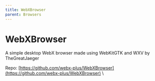 ```yaml
---
title: WebXBrowser
parent: Browsers
---
```

# WebXBrowser
A simple desktop WebX browser made using WebKitGTK and WXV by TheGreatJaeger

Repo: [https://github.com/webx-plus/WebXBrowser](https://github.com/webx-plus/WebXBrowser) \
